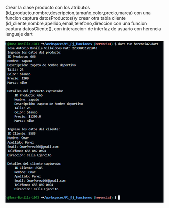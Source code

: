 Crear la clase producto con los atributos (id_producto,nombre,descripcion,tamaño,color,precio,marca) con una funcion captura datosProductos()y crear otra tabla cliente (id_cliente,nombre,apellido,email,telefono,direccion con una funcion captura datosCliente(), con interaccion de interfaz de usuario con herencia lenguaje dart

![alt text](image-11.png)